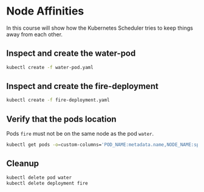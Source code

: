 # Node Affinities

In this course will show how the Kubernetes Scheduler tries to keep things away from each other.

## Inspect and create the water-pod

```bash
kubectl create -f water-pod.yaml
```

## Inspect and create the fire-deployment

```bash
kubectl create -f fire-deployment.yaml
```

## Verify that the pods location

Pods `fire` must not be on the same node as the pod `water`.

```bash
kubectl get pods -o=custom-columns='POD_NAME:metadata.name,NODE_NAME:spec.nodeName'
```

## Cleanup

```bash
kubectl delete pod water
kubectl delete deployment fire
```